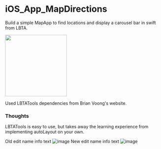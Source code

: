 # iOS_App_MapDirections

Build a simple MapApp to find locations and display a carousel bar in swift from LBTA. 

<img src= "Map_IOS.gif" width=200/>

Used LBTATools dependencies from Brian Voong's website.
### Thoughts 
LBTATools is easy to use, but takes away the learning experience from implementing autoLayout on your own. 



Old edit name info text
![image](https://user-images.githubusercontent.com/19821123/127796159-df3ada62-b188-4580-bac9-1829a9eb4ab1.png)
New edit name info text
![image](https://user-images.githubusercontent.com/19821123/127796438-82c8aaa2-2da1-4e4a-8393-89c3e39f231b.png)

